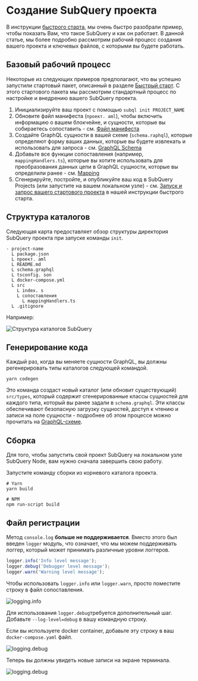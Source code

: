 # Создание SubQuery проекта

В инструкции [быстрого старта](/quickstart/quickstart.md), мы очень быстро разобрали пример, чтобы показать Вам, что такое SubQuery и как он работает. В данной статье, мы более подробно рассмотрим рабочий процесс создания вашего проекта и ключевых файлов, с которыми вы будете работать.

## Базовый рабочий процесс

Некоторые из следующих примеров предполагают, что вы успешно запустили стартовый пакет, описанный в разделе [Быстрый старт](../quickstart/quickstart.md). С этого стартового пакета мы рассмотрим стандартный процесс по настройке и внедрению вашего SubQuery проекта.

1. Инициализируйте ваш проект с помощью `subql init PROJECT_NAME`
2. Обновите файл манифеста (`проект. aml`), чтобы включить информацию о вашем блокчейне, и сущности, которые вы собираетесь сопоставить - см. [Файл манифеста](./manifest.md)
3. Создайте GraphQL сущности в вашей схеме (`schema.raphql`), которые определяют форму ваших данных, которые вы будете извлекать и использовать для запроса - см. [GraphQL Schema](./graphql.md)
4. Добавьте все функции сопоставления (например, `mappingHandlers.ts`), которые вы хотите использовать для преобразования данных цепи в GraphQL сущности, которые вы определили ранее - см. [Mapping](./mapping.md)
5. Сгенерируйте, постройте, и опубликуйте ваш код в SubQuery Projects (или запустите на вашем локальном узле) - см. [Запуск и запрос вашего стартового проекта](./quickstart.md#running-and-querying-your-starter-project) в нашей инструкции быстрого старта.

## Структура каталогов

Следующая карта предоставляет обзор структуры директория SubQuery проекта при запуске команды `init`.

```
- project-name
  L package.json
  L проект. aml
  L README.md
  L schema.graphql
  L tsconfig. son
  L docker-compose.yml
  L src
    L index. s
    L сопоставления
      L mappingHandlers.ts
  L .gitignore
```

Например:

![Структура каталогов SubQuery](/assets/img/subQuery_directory_stucture.png)

## Генерирование кода

Каждый раз, когда вы меняете сущности GraphQL, вы должны регенерировать типы каталогов следующей командой.

```
yarn codegen
```

Это команда создаст новый каталог (или обновит существующий) `src/types`, который содержит сгенерированные классы сущностей для каждого типа, который вы ранее задали в `schema.graphql`. Эти классы обеспечивают безопасную загрузку сущностей, доступ к чтению и записи на поле сущности - подробнее об этом процессе можно прочитать на [GraphQL-схеме](./graphql.md).

## Сборка

Для того, чтобы запустить свой проект SubQuery на локальном узле SubQuery Node, вам нужно сначала завершить свою работу.

Запустите команду сборки из корневого каталога проекта.

```shell
# Yarn
yarn build

# NPM
npm run-script build
```

## Файл регистрации

Метод `console.log` **больше не поддерживается**. Вместо этого был введен `logger` модуль, что означает, что мы можем поддерживать логгер, который может принимать различные уровни логгеров.

```typescript
logger.info('Info level message');
logger.debug('Debugger level message');
logger.warn('Warning level message');
```

Чтобы использовать `logger.info` или `logger.warn`, просто поместите строку в файл сопоставления.

![logging.info](/assets/img/logging_info.png)

Для использования `logger.debug`требуется дополнительный шаг. Добавьте `--log-level=debug` в вашу командную строку.

Если вы используете docker container, добавьте эту строку в ваш `docker-compose.yaml` файл.

![logging.debug](/assets/img/logging_debug.png)

Теперь вы должны увидеть новые записи на экране терминала.

![logging.debug](/assets/img/subquery_logging.png)

